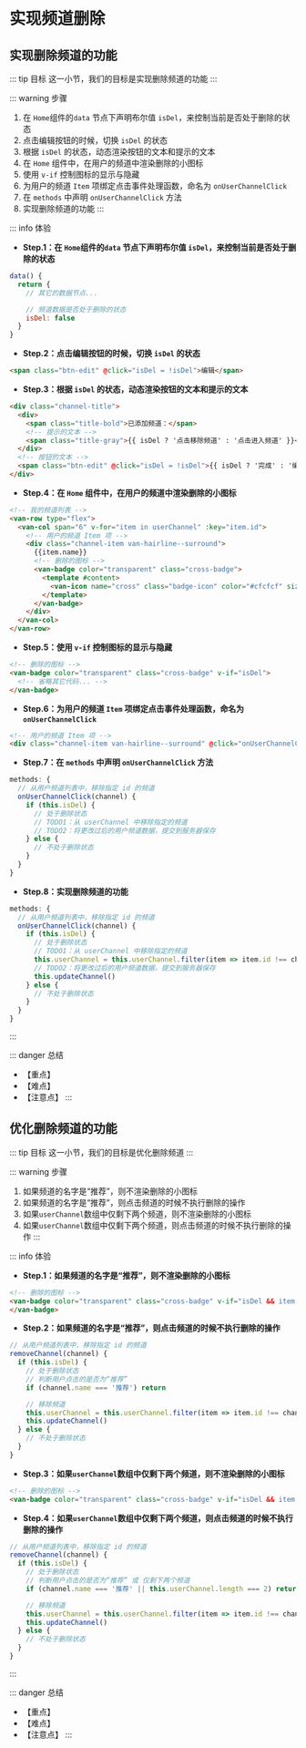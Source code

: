 # 实现频道删除

## 实现删除频道的功能

::: tip 目标
这一小节，我们的目标是实现删除频道的功能
:::

::: warning 步骤

1. 在 `Home`组件的`data` 节点下声明布尔值 `isDel`，来控制当前是否处于删除的状态
2. 点击编辑按钮的时候，切换 `isDel` 的状态
3. 根据 `isDel` 的状态，动态渲染按钮的文本和提示的文本
4. 在 `Home` 组件中，在用户的频道中渲染删除的小图标
5. 使用 `v-if` 控制图标的显示与隐藏
6. 为用户的频道 `Item` 项绑定点击事件处理函数，命名为 `onUserChannelClick`
7. 在 `methods` 中声明 `onUserChannelClick` 方法
8. 实现删除频道的功能
:::

::: info 体验

* **Step.1：在 `Home`组件的`data` 节点下声明布尔值 `isDel`，来控制当前是否处于删除的状态**

```js
data() {
  return {
    // 其它的数据节点...

    // 频道数据是否处于删除的状态
    isDel: false
  }
}
```

* **Step.2：点击编辑按钮的时候，切换 `isDel` 的状态**

```html
<span class="btn-edit" @click="isDel = !isDel">编辑</span>
```

* **Step.3：根据 `isDel` 的状态，动态渲染按钮的文本和提示的文本**

```html
<div class="channel-title">
  <div>
    <span class="title-bold">已添加频道：</span>
    <!-- 提示的文本 -->
    <span class="title-gray">{{ isDel ? '点击移除频道' : '点击进入频道' }}</span>
  </div>
  <!-- 按钮的文本 -->
  <span class="btn-edit" @click="isDel = !isDel">{{ isDel ? '完成' : '编辑' }}</span>
</div>
```

* **Step.4：在 `Home` 组件中，在用户的频道中渲染删除的小图标**

```html
<!-- 我的频道列表 -->
<van-row type="flex">
  <van-col span="6" v-for="item in userChannel" :key="item.id">
    <!-- 用户的频道 Item 项 -->
    <div class="channel-item van-hairline--surround">
      {{item.name}}
      <!-- 删除的图标 -->
      <van-badge color="transparent" class="cross-badge">
        <template #content>
          <van-icon name="cross" class="badge-icon" color="#cfcfcf" size="12" />
        </template>
      </van-badge>
    </div>
  </van-col>
</van-row>
```

* **Step.5：使用 `v-if` 控制图标的显示与隐藏**

```html
<!-- 删除的图标 -->
<van-badge color="transparent" class="cross-badge" v-if="isDel">
  <!-- 省略其它代码... -->
</van-badge>
```

* **Step.6：为用户的频道 `Item` 项绑定点击事件处理函数，命名为 `onUserChannelClick`**

```html
<!-- 用户的频道 Item 项 -->
<div class="channel-item van-hairline--surround" @click="onUserChannelClick(item)"></div>
```

* **Step.7：在 `methods` 中声明 `onUserChannelClick` 方法**

```js
methods: {
  // 从用户频道列表中，移除指定 id 的频道
  onUserChannelClick(channel) {
    if (this.isDel) {
      // 处于删除状态
      // TODO1：从 userChannel 中移除指定的频道
      // TODO2：将更改过后的用户频道数据，提交到服务器保存
    } else {
      // 不处于删除状态
    }
  }
}
```

* **Step.8：实现删除频道的功能**

```js
methods: {
  // 从用户频道列表中，移除指定 id 的频道
  onUserChannelClick(channel) {
    if (this.isDel) {
      // 处于删除状态
      // TODO1：从 userChannel 中移除指定的频道
      this.userChannel = this.userChannel.filter(item => item.id !== channel.id)
      // TODO2：将更改过后的用户频道数据，提交到服务器保存
      this.updateChannel()
    } else {
      // 不处于删除状态
    }
  }
}
```

:::

::: danger 总结

* 【重点】
* 【难点】
* 【注意点】
:::

## 优化删除频道的功能

::: tip 目标
这一小节，我们的目标是优化删除频道
:::

::: warning 步骤

1. 如果频道的名字是“推荐”，则不渲染删除的小图标
2. 如果频道的名字是“推荐”，则点击频道的时候不执行删除的操作
3. 如果`userChannel`数组中仅剩下两个频道，则不渲染删除的小图标
4. 如果`userChannel`数组中仅剩下两个频道，则点击频道的时候不执行删除的操作
:::

::: info 体验

* **Step.1：如果频道的名字是“推荐”，则不渲染删除的小图标**

```html
<!-- 删除的图标 -->
<van-badge color="transparent" class="cross-badge" v-if="isDel && item.name !== '推荐'">
</van-badge>
```

* **Step.2：如果频道的名字是“推荐”，则点击频道的时候不执行删除的操作**

```js
// 从用户频道列表中，移除指定 id 的频道
removeChannel(channel) {
  if (this.isDel) {
    // 处于删除状态
    // 判断用户点击的是否为“推荐”
    if (channel.name === '推荐') return

    // 移除频道
    this.userChannel = this.userChannel.filter(item => item.id !== channel.id)
    this.updateChannel()
  } else {
    // 不处于删除状态
  }
}
```

* **Step.3：如果`userChannel`数组中仅剩下两个频道，则不渲染删除的小图标**

```html
<!-- 删除的图标 -->
<van-badge color="transparent" class="cross-badge" v-if="isDel && item.name !== '推荐' && userChannel.length > 2"></van-badge>
```

* **Step.4：如果`userChannel`数组中仅剩下两个频道，则点击频道的时候不执行删除的操作**

```js
// 从用户频道列表中，移除指定 id 的频道
removeChannel(channel) {
  if (this.isDel) {
    // 处于删除状态
    // 判断用户点击的是否为“推荐” 或 仅剩下两个频道
    if (channel.name === '推荐' || this.userChannel.length === 2) return

    // 移除频道
    this.userChannel = this.userChannel.filter(item => item.id !== channel.id)
    this.updateChannel()
  } else {
    // 不处于删除状态
  }
}
```

:::

::: danger 总结

* 【重点】
* 【难点】
* 【注意点】
:::
